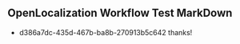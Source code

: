 ## OpenLocalization Workflow Test MarkDown
* d386a7dc-435d-467b-ba8b-270913b5c642 thanks!

<!--HONumber=Sep16_HO1-->


